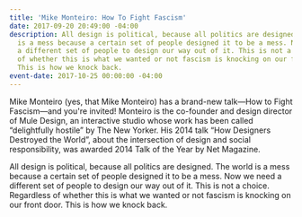 ```yaml
---
title: 'Mike Monteiro: How To Fight Fascism'
date: 2017-09-20 20:49:00 -04:00
description: All design is political, because all politics are designed. The world
  is a mess because a certain set of people designed it to be a mess. Now we need
  a different set of people to design our way out of it. This is not a choice. Regardless
  of whether this is what we wanted or not fascism is knocking on our front door.
  This is how we knock back.
event-date: 2017-10-25 00:00:00 -04:00
---
```


Mike Monteiro (yes, that Mike Monteiro) has a brand-new talk—How to Fight Fascism—and you're invited! Monteiro is the co-founder and design director of Mule Design, an interactive studio whose work has been called “delightfully hostile” by The New Yorker. His 2014 talk “How Designers Destroyed the World”, about the intersection of design and social responsibility, was awarded 2014 Talk of the Year by Net Magazine.

All design is political, because all politics are designed. The world is a mess because a certain set of people designed it to be a mess. Now we need a different set of people to design our way out of it. This is not a choice. Regardless of whether this is what we wanted or not fascism is knocking on our front door. This is how we knock back.